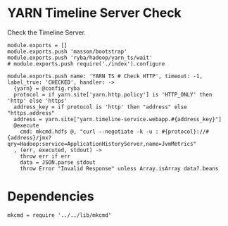 
# YARN Timeline Server Check

Check the Timeline Server.

    module.exports = []
    module.exports.push 'masson/bootstrap'
    module.exports.push 'ryba/hadoop/yarn_ts/wait'
    # module.exports.push require('./index').configure

    module.exports.push name: 'YARN TS # Check HTTP', timeout: -1, label_true: 'CHECKED', handler: ->
      {yarn} = @config.ryba
      protocol = if yarn.site['yarn.http.policy'] is 'HTTP_ONLY' then 'http' else 'https'
      address_key = if protocol is 'http' then "address" else "https.address"
      address = yarn.site["yarn.timeline-service.webapp.#{address_key}"]
      @execute
        cmd: mkcmd.hdfs @, "curl --negotiate -k -u : #{protocol}://#{address}/jmx?qry=Hadoop:service=ApplicationHistoryServer,name=JvmMetrics"
      , (err, executed, stdout) ->
        throw err if err
        data = JSON.parse stdout
        throw Error "Invalid Response" unless Array.isArray data?.beans

# Dependencies

    mkcmd = require '../../lib/mkcmd'
